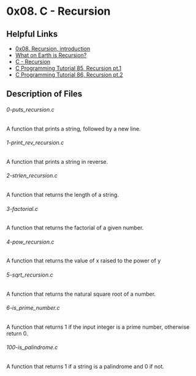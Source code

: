 # 0x08. C - Recursion

## Helpful Links
* [0x08. Recursion, introduction](https://s3.amazonaws.com/alx-intranet.hbtn.io/uploads/misc/2021/1/2818ba6f14f644b871dcbd746925fa15b8cd5937.pdf?X-Amz-Algorithm=AWS4-HMAC-SHA256&X-Amz-Credential=AKIARDDGGGOUSBVO6H7D%2F20230802%2Fus-east-1%2Fs3%2Faws4_request&X-Amz-Date=20230802T224830Z&X-Amz-Expires=86400&X-Amz-SignedHeaders=host&X-Amz-Signature=d4f9369892b1fe82f39771b76095c872c0c58bd8b3d876389beb3b5667f76ab9)
* [What on Earth is Recursion?](https://www.youtube.com/watch?v=Mv9NEXX1VHc)
* [C - Recursion](https://www.tutorialspoint.com/cprogramming/c_recursion.htm)
* [C Programming Tutorial 85, Recursion pt.1](https://www.youtube.com/watch?v=XGxbXMP6k8k)
* [C Programming Tutorial 86, Recursion pt.2
](https://www.youtube.com/watch?v=7XiIS6HobNs)

## Description of Files

<h6>0-puts_recursion.c</h6>
A function that prints a string, followed by a new line.

<h6>1-print_rev_recursion.c</h6>
A function that prints a string in reverse.

<h6>2-strlen_recursion.c</h6>
A function that returns the length of a string.

<h6>3-factorial.c</h6>
A function that returns the factorial of a given number.

<h6>4-pow_recursion.c</h6>
A function that returns the value of x raised to the power of y

<h6>5-sqrt_recursion.c</h6>
A  function that returns the natural square root of a number.

<h6>6-is_prime_number.c</h6>
A function that returns 1 if the input integer is a prime number, otherwise return 0.

<h6>100-is_palindrome.c</h6>
A function that returns 1 if a string is a palindrome and 0 if not.
